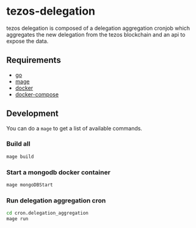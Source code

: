 # tezos-delegation 

tezos delegation is composed of a delegation aggregation cronjob which aggregates the new delegation 
from the tezos blockchain and an api to expose the data.

## Requirements
- [go](https://go.dev/)
- [mage](https://magefile.org/)
- [docker](https://www.docker.com/)
- [docker-compose](https://docs.docker.com/compose/install/)

## Development

You can do a `mage` to get a list of available commands.

### Build all
```bash
mage build
```

### Start a mongodb docker container
```bash
mage mongoDBStart 
```

### Run delegation aggregation cron                                
```bash
cd cron.delegation_aggregation
mage run
```

